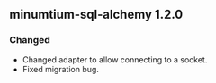 ## minumtium-sql-alchemy 1.2.0

### Changed

- Changed adapter to allow connecting to a socket.
- Fixed migration bug.